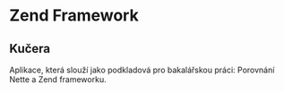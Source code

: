 Zend Framework
===============


Kučera
------

Aplikace, která slouží jako podkladová pro bakalářskou práci: Porovnání Nette a Zend frameworku.